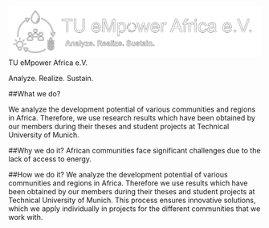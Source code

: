 <img src="/logo/logo-white-border-black.svg"/>
TU eMpower Africa e.V.

Analyze. Realize. Sustain.

##What we do?

We analyze the development potential of various communities and regions in Africa. Therefore, we use research results which have been obtained by our members during their theses and student projects at Technical University of Munich.

##Why we do it?
African communities face significant challenges due to the lack of access to energy.

##How we do it?
We analyze the development potential of various communities and regions in Africa. Therefore we use results which have been obtained by our members during their theses and student projects at Technical University of Munich. This process ensures innovative solutions, which we apply individually in projects for the different communities that we work with.